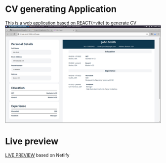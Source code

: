 # CV generating Application

This is a web application based on REACT(+vite) to generate CV
![alt text](image.png)

# Live preview

[LIVE PREVIEW](https://timely-dasik-10fb65.netlify.app/) based on Netlify
